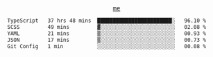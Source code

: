<p align="center">
  <samp>
    <a href="https://yiwwhl.com">me</a>
  </samp>
</p>

<!--START_SECTION:waka-->

```txt
TypeScript   37 hrs 48 mins  ████████████████████████░   96.10 %
SCSS         49 mins         ▓░░░░░░░░░░░░░░░░░░░░░░░░   02.08 %
YAML         21 mins         ▒░░░░░░░░░░░░░░░░░░░░░░░░   00.93 %
JSON         17 mins         ▒░░░░░░░░░░░░░░░░░░░░░░░░   00.73 %
Git Config   1 min           ░░░░░░░░░░░░░░░░░░░░░░░░░   00.08 %
```

<!--END_SECTION:waka-->